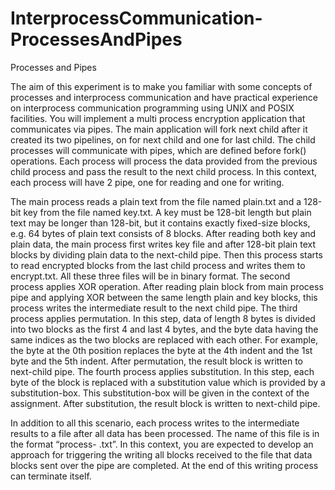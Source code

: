# InterprocessCommunication-ProcessesAndPipes
Processes and Pipes

The aim of this experiment is to make you familiar with some concepts of processes and interprocess communication and have practical experience on interprocess communication programming using UNIX and POSIX facilities.
You will implement a multi process encryption application that communicates via pipes. The main application will fork next child after it created its two pipelines, on for next child and one for last child. The child processes will communicate with pipes, which are defined before fork() operations. Each process will process the data provided from the previous child process and pass the result to the next child process. In this context, each process will have 2 pipe, one for reading and one for writing.


The main process reads a plain text from the file named plain.txt and a 128-bit key from the file named key.txt. A key must be 128-bit length but plain text may be longer than 128-bit, but it contains exactly fixed-size blocks, e.g. 64 bytes of plain text consists of 8 blocks.
After reading both key and plain data, the main process first writes key file and after 128-bit plain text blocks by dividing plain data to the next-child pipe. Then this process starts to read encrypted blocks from the last child process and writes them to encrypt.txt. All these three files will be in binary format.
The second process applies XOR operation. After reading plain block from main process pipe and applying XOR between the same length plain and key blocks, this process writes the intermediate result to the next child pipe.
The third process applies permutation. In this step, data of length 8 bytes is divided into two blocks as the first 4 and last 4 bytes, and the byte data having the same indices as the two blocks are replaced with each other. For example, the byte at the 0th position replaces the byte at the 4th indent and the 1st byte and the 5th indent. After permutation, the result block is written to next-child pipe.
The fourth process applies substitution. In this step, each byte of the block is replaced with a substitution value which is provided by a substitution-box. This substitution-box will be given in the context of the assignment. After substitution, the result block is written to next-child pipe.

In addition to all this scenario, each process writes to the intermediate results to a file after all data has been processed. The name of this file is in the format “process- <id> .txt”. In this context, you are expected to develop an approach for triggering the writing all blocks received to the file that data blocks sent over the pipe are completed. At the end of this writing process can terminate itself.
